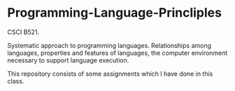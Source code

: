 # Programming-Language-Princliples
CSCI B521.

Systematic approach to programming languages. 
Relationships among languages, properties and features of languages, the computer environment necessary to support language execution.

This repository consists of some assignments which I have done in this class.
